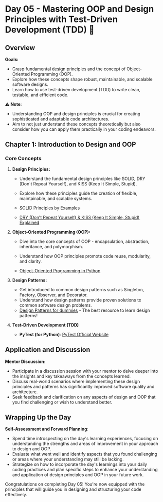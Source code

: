 # Day 05 - Mastering OOP and Design Principles with Test-Driven Development (TDD) 🎨

## Overview

**Goals:**

- Grasp fundamental design principles and the concept of Object-Oriented Programming (OOP).
- Explore how these concepts shape robust, maintainable, and scalable software designs.
- Learn how to use test-driven development (TDD) to write clean, testable, and efficient code.

**⚠️ Note:**

- Understanding OOP and design principles is crucial for creating sophisticated and adaptable code architectures.
- Aim to not just understand these concepts theoretically but also consider how you can apply them practically in your coding endeavors.

## Chapter 1: Introduction to Design and OOP

### Core Concepts

1. **Design Principles:**

   - Understand the fundamental design principles like SOLID, DRY (Don't Repeat Yourself), and KISS (Keep It Simple, Stupid).
   - Explore how these principles guide the creation of flexible, maintainable, and scalable systems.

   - [SOLID Principles by Examples](https://github.com/heykarimoff/solid.python)
   - [DRY (Don't Repeat Yourself) & KISS (Keep It Simple, Stupid) Explained](https://github.com/webpro/programming-principles#kiss)

2. **Object-Oriented Programming (OOP):**

   - Dive into the core concepts of OOP - encapsulation, abstraction, inheritance, and polymorphism.
   - Understand how OOP principles promote code reuse, modularity, and clarity.

   - [Object-Oriented Programming in Python](https://github.com/Shikha-code36/Object-Oriented-Programming-OOPs-Python)
  
3. **Design Patterns:**

   - Get introduced to common design patterns such as Singleton, Factory, Observer, and Decorator.
   - Understand how design patterns provide proven solutions to common software design problems.
   - [Design Patterns for dummies](https://refactoring.guru/design-patterns/what-is-pattern) - The best resource to learn design patterns!

4. **Test-Driven Development (TDD)**
   - **PyTest (for Python)**: [PyTest Official Website](https://docs.pytest.org/en/latest/)

## Application and Discussion

**Mentor Discussion:**

- Participate in a discussion session with your mentor to delve deeper into the insights and key takeaways from the concepts learned.
- Discuss real-world scenarios where implementing these design principles and patterns has significantly improved software quality and architecture.
- Seek feedback and clarification on any aspects of design and OOP that you find challenging or wish to understand better.


## Wrapping Up the Day

**Self-Assessment and Forward Planning:**

- Spend time introspecting on the day's learning experiences, focusing on understanding the strengths and areas of improvement in your approach to design and OOP.
- Evaluate what went well and identify aspects that you found challenging or areas where your understanding may still be lacking.
- Strategize on how to incorporate the day's learnings into your daily coding practices and plan specific steps to enhance your understanding and application of design principles and OOP in your future work.


Congratulations on completing Day 05! You're now equipped with the principles that will guide you in designing and structuring your code effectively.
